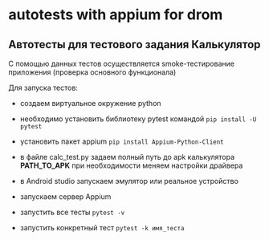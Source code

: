 # autotests with appium for drom
## Автотесты для тестового задания Калькулятор
С помощью данных тестов осуществляется smoke-тестирование приложения (проверка основного функционала)

Для запуска тестов:

- создаем виртуальное окружение python
- необходимо установить библиотеку pytest командой `pip install -U pytest`
- установить пакет appium `pip install Appium-Python-Client`
- в файле calc_test.py задаем полный путь до apk калькулятора **PATH_TO_APK** при необходимости меняем настройки драйвера
- в Android studio запускаем эмулятор или реальное устройство
- запускаем сервер Appium

- запустить все тесты `pytest -v`
- запустить конкретный тест `pytest -k имя_теста`
